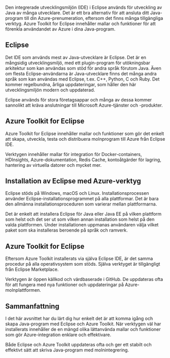 Den integrerade utvecklingsmiljön (IDE) i Eclipse används för utveckling av Java av många utvecklare. Det är ett bra alternativ för att ansluta ditt Java-program till din Azure-prenumeration, eftersom det finns många tillgängliga verktyg. Azure Toolkit for Eclipse innehåller mallar och funktioner för att förenkla användandet av Azure i dina Java-program.

## <a name="eclipse"></a>Eclipse

Det IDE som används mest av Java-utvecklare är Eclipse. Det är en mångsidig utvecklingsmiljö, med ett plugin-program för utökningsbar arkitektur som kan användas som stöd för andra språk förutom Java. Även om flesta Eclipse-användarna är Java-utvecklare finns det många andra språk som kan användas med Eclipse, t.ex. C++, Python, C och Ruby. Det kommer regelbundna, årliga uppdateringar, som håller den här utvecklingsmiljön modern och uppdaterad.

Eclipse används för stora företagsappar och många av dessa kommer sannolikt att kräva anslutningar till Microsoft Azure-tjänster och -produkter.

## <a name="azure-toolkit-for-eclipse"></a>Azure Toolkit for Eclipse

Azure Toolkit for Eclipse innehåller mallar och funktioner som gör det enkelt att skapa, utveckla, testa och distribuera molnprogram till Azure från Eclipse IDE.

Verktygen innehåller mallar för integration för Docker-containers, HDInsights, Azure-dokumentation, Redis Cache, kontoåtgärder för lagring, hantering av virtuella datorer och mycket mer.

## <a name="installation-of-eclipse-with-azure-tooling"></a>Installation av Eclipse med Azure-verktyg

Eclipse stöds på Windows, macOS och Linux. Installationsprocessen använder Eclipse-installationsprogrammet på alla plattformar. Det är bara den allmänna installationsproceduren som varierar mellan plattformarna.

Det är enkelt att installera Eclipse för Java eller Java EE på vilken plattform som helst och det ser ut som vilken annan installation som helst på den valda plattformen. Under installationen uppmanas användaren välja vilket paket som ska installeras beroende på språk och ramverk.

## <a name="the-azure-toolkit-for-eclipse"></a>Azure Toolkit for Eclipse

Eftersom Azure Toolkit installerats via själva Eclipse IDE, är det samma procedur på alla operativsystem som stöds. Själva verktyget är tillgängligt från Eclipse Marketplace.

Verktygen är öppen källkod och värdbaserade i GitHub. De uppdateras ofta för att fungera med nya funktioner och uppdateringar på Azure-molnplattformen.

## <a name="summary"></a>Sammanfattning

I det här avsnittet har du lärt dig hur enkelt det är att komma igång och skapa Java-program med Eclipse och Azure Toolkit. När verktygen väl har installerats innehåller de en mängd olika lättanvända mallar och funktioner som gör Azure-integration enklare och effektivare.

Både Eclipse och Azure Toolkit uppdateras ofta och ger ett stabilt och effektivt sätt att skriva Java-program med molnintegrering.
